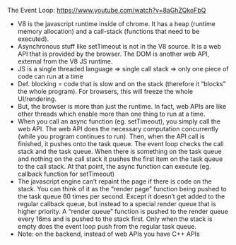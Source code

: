 The Event Loop: https://www.youtube.com/watch?v=8aGhZQkoFbQ
- V8 is the javascript runtime inside of chrome. It has a heap (runtime memory allocation) and a call-stack (functions that need to be executed).
- Asynchronous stuff like setTimeout is not in the V8 source.  It is a web API that is provided by the browser. The DOM is another web API, external from the V8 JS runtime.
- JS is a single threaded language => single call stack => only one piece of code can run at a time
- Def. blocking = code that is slow and on the stack (therefore it “blocks” the whole program). For browsers, this will freeze the whole UI/rendering. 
- But, the browser is more than just the runtime. In fact, web APIs are like other threads which enable more than one thing to run at a time.
- When you call an async function (eg. setTimeout), you simply call the web API. The web API does the necessary computation concurrently (while you program continues to run). Then, when the API call is finished, it pushes onto the task queue. The event loop checks the call stack and the task queue. When there is something on the task queue and nothing on the call stack it pushes the first item on the task queue to the call stack. At that point, the async function can execute (eg. callback function for setTimeout)
- The javascript engine can’t repaint the page if there is code on the stack. You can think of it as the “render page” function being pushed to the task queue 60 times per second. Except it doesn’t get added to the regular callback queue, but instead to a special render queue that is higher priority. A “render queue” function is pushed to the render queue every 16ms and is pushed to the stack first. Only when the stack is empty does the event loop push from the regular task queue. 
- Note: on the backend, instead of web APIs you have C++ APIs

